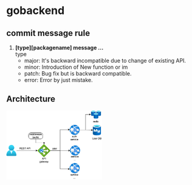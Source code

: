 # gobackend

## commit message rule
1. **[type][packagename] message ...**  \
type
    - major: It's backward incompatible due to change of existing API.
    - minor: Introduction of New function or im
    - patch: Bug fix but is backward compatible.  
    - error: Error by just mistake.

## Architecture
<img
    src="gobackend_architecture.png"
    width="50%"
/>